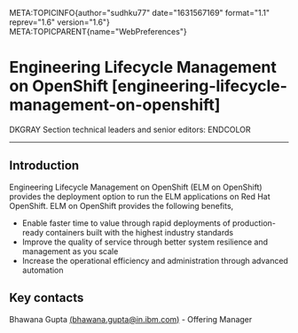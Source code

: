 META:TOPICINFO{author="sudhku77" date="1631567169" format="1.1"
reprev="1.6" version="1.6"} META:TOPICPARENT{name="WebPreferences"}

# Engineering Lifecycle Management on OpenShift [engineering-lifecycle-management-on-openshift]

DKGRAY Section technical leaders and senior editors: ENDCOLOR

------------------------------------------------------------------------

## Introduction

Engineering Lifecycle Management on OpenShift (ELM on OpenShift)
provides the deployment option to run the ELM applications on Red Hat
OpenShift. ELM on OpenShift provides the following benefits,

-   Enable faster time to value through rapid deployments of
    production-ready containers built with the highest industry
    standards
-   Improve the quality of service through better system resilience and
    management as you scale
-   Increase the operational efficiency and administration through
    advanced automation

## Key contacts

Bhawana Gupta
[(bhawana.gupta@in.ibm.com)](mailto:bhawana.gupta@in.ibm.com) - Offering
Manager
